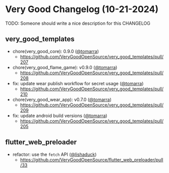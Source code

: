 # Very Good Changelog (10-21-2024)

TODO: Someone should write a nice description for this CHANGELOG

## very_good_templates
- chore(very_good_core): 0.9.0 ([@tomarra](https://github.com/tomarra))
	- https://github.com/VeryGoodOpenSource/very_good_templates/pull/207
- chore(very_good_flame_game): v0.9.0 ([@tomarra](https://github.com/tomarra))
	- https://github.com/VeryGoodOpenSource/very_good_templates/pull/208
- fix: update wear publish workflow for secret usage ([@tomarra](https://github.com/tomarra))
	- https://github.com/VeryGoodOpenSource/very_good_templates/pull/210
- chore(very_good_wear_app): v0.7.0 ([@tomarra](https://github.com/tomarra))
	- https://github.com/VeryGoodOpenSource/very_good_templates/pull/209
- fix: update android build versions ([@tomarra](https://github.com/tomarra))
	- https://github.com/VeryGoodOpenSource/very_good_templates/pull/205

## flutter_web_preloader
- refactor: use the `fetch` API ([@lishaduck](https://github.com/lishaduck))
	- https://github.com/VeryGoodOpenSource/flutter_web_preloader/pull/33
